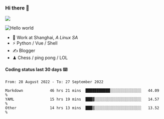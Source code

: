 ### Hi there 👋
![](https://komarev.com/ghpvc/?username=Xuhandsome)


<img src="https://github-readme-stats.vercel.app/api?username=XuHandsome&show_icons=true&theme=merko" alt="Hello world">

<br/>

- 🍻  Work at Shanghai, _A Linux SA_
- ⚡  Python / Vue / Shell
- ✍️  Blogger
- ♟  Chess / ping pong / LOL

#### Coding status last 30 days ⌨️

<!--START_SECTION:waka-->

```text
From: 28 August 2022 - To: 27 September 2022

Markdown            46 hrs 21 mins  ███████████░░░░░░░░░░░░░░   44.09 %
YAML                15 hrs 19 mins  ███▓░░░░░░░░░░░░░░░░░░░░░   14.57 %
Other               14 hrs 13 mins  ███▒░░░░░░░░░░░░░░░░░░░░░   13.52 %
```

<!--END_SECTION:waka-->
